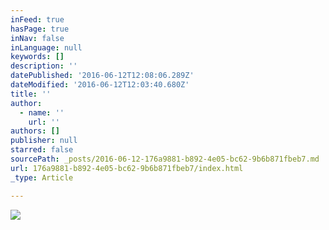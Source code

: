 ```yaml
---
inFeed: true
hasPage: true
inNav: false
inLanguage: null
keywords: []
description: ''
datePublished: '2016-06-12T12:08:06.289Z'
dateModified: '2016-06-12T12:03:40.680Z'
title: ''
author:
  - name: ''
    url: ''
authors: []
publisher: null
starred: false
sourcePath: _posts/2016-06-12-176a9881-b892-4e05-bc62-9b6b871fbeb7.md
url: 176a9881-b892-4e05-bc62-9b6b871fbeb7/index.html
_type: Article

---
```

![](https://the-grid-user-content.s3-us-west-2.amazonaws.com/3c382535-dd81-47b8-89bd-e8111b875750.jpg)